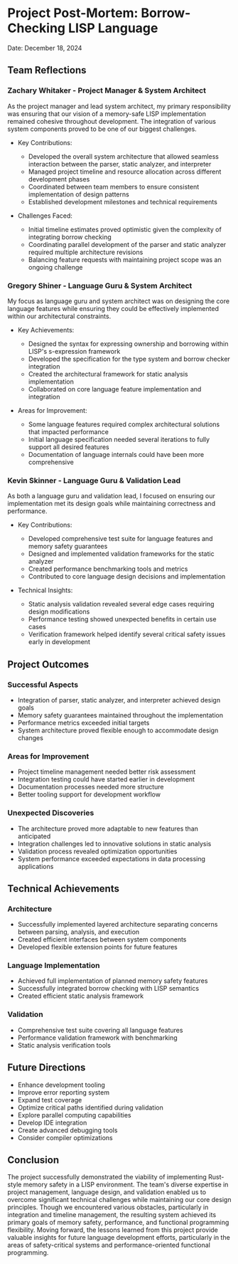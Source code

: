 # Project Post-Mortem: Borrow-Checking LISP Language
Date: December 18, 2024
## Team Reflections
### Zachary Whitaker - Project Manager & System Architect
As the project manager and lead system architect, my primary responsibility was ensuring that our vision of a memory-safe LISP implementation remained cohesive throughout development. The integration of various system components proved to be one of our biggest challenges.
- Key Contributions:

    - Developed the overall system architecture that allowed seamless interaction between the parser, static analyzer, and interpreter
    - Managed project timeline and resource allocation across different development phases
    - Coordinated between team members to ensure consistent implementation of design patterns
    - Established development milestones and technical requirements

- Challenges Faced:

    - Initial timeline estimates proved optimistic given the complexity of integrating borrow checking
    - Coordinating parallel development of the parser and static analyzer required multiple architecture revisions
    - Balancing feature requests with maintaining project scope was an ongoing challenge

### Gregory Shiner - Language Guru & System Architect
My focus as language guru and system architect was on designing the core language features while ensuring they could be effectively implemented within our architectural constraints.
- Key Achievements:

    - Designed the syntax for expressing ownership and borrowing within LISP's s-expression framework
    - Developed the specification for the type system and borrow checker integration
    - Created the architectural framework for static analysis implementation
    - Collaborated on core language feature implementation and integration

- Areas for Improvement:

    - Some language features required complex architectural solutions that impacted performance
    - Initial language specification needed several iterations to fully support all desired features
    - Documentation of language internals could have been more comprehensive

### Kevin Skinner - Language Guru & Validation Lead
As both a language guru and validation lead, I focused on ensuring our implementation met its design goals while maintaining correctness and performance.
- Key Contributions:

    - Developed comprehensive test suite for language features and memory safety guarantees
    - Designed and implemented validation frameworks for the static analyzer
    - Created performance benchmarking tools and metrics
    - Contributed to core language design decisions and implementation

- Technical Insights:

    - Static analysis validation revealed several edge cases requiring design modifications
    - Performance testing showed unexpected benefits in certain use cases
    - Verification framework helped identify several critical safety issues early in development

## Project Outcomes
### Successful Aspects

- Integration of parser, static analyzer, and interpreter achieved design goals
- Memory safety guarantees maintained throughout the implementation
- Performance metrics exceeded initial targets
- System architecture proved flexible enough to accommodate design changes

### Areas for Improvement

- Project timeline management needed better risk assessment
- Integration testing could have started earlier in development
- Documentation processes needed more structure
- Better tooling support for development workflow

### Unexpected Discoveries

- The architecture proved more adaptable to new features than anticipated
- Integration challenges led to innovative solutions in static analysis
- Validation process revealed optimization opportunities
- System performance exceeded expectations in data processing applications

## Technical Achievements
### Architecture

- Successfully implemented layered architecture separating concerns between parsing, analysis, and execution
- Created efficient interfaces between system components
- Developed flexible extension points for future features

### Language Implementation

- Achieved full implementation of planned memory safety features
- Successfully integrated borrow checking with LISP semantics
- Created efficient static analysis framework

### Validation

- Comprehensive test suite covering all language features
- Performance validation framework with benchmarking
- Static analysis verification tools

## Future Directions

- Enhance development tooling
- Improve error reporting system
- Expand test coverage
- Optimize critical paths identified during validation
- Explore parallel computing capabilities
- Develop IDE integration
- Create advanced debugging tools
- Consider compiler optimizations

## Conclusion
The project successfully demonstrated the viability of implementing Rust-style memory safety in a LISP environment. The team's diverse expertise in project management, language design, and validation enabled us to overcome significant technical challenges while maintaining our core design principles. Though we encountered various obstacles, particularly in integration and timeline management, the resulting system achieved its primary goals of memory safety, performance, and functional programming flexibility. Moving forward, the lessons learned from this project provide valuable insights for future language development efforts, particularly in the areas of safety-critical systems and performance-oriented functional programming.